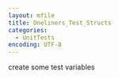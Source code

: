 ```yaml
---
layout: mfile
title: Oneliners_Test_Structs
categories:
  - UnitTests
encoding: UTF-8
---
```


create some test variables